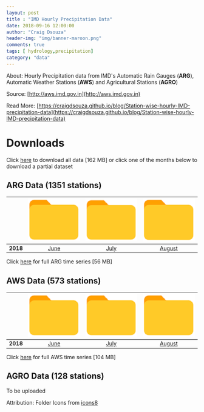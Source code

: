 ```yaml
---
layout: post
title : "IMD Hourly Precipitation Data"
date: 2018-09-16 12:00:00
author: "Craig Dsouza"
header-img: "img/banner-maroon.png"
comments: true
tags: [ hydrology,precipitation]
category: "data"
---
```


About: Hourly Precipitation data from IMD's Automatic Rain Gauges (**ARG**), Automatic Weather Stations (**AWS**) and Agricultural Stations (**AGRO**)

Source: [http://aws.imd.gov.in](http://aws.imd.gov.in)

Read More: [https://craigdsouza.github.io/blog/Station-wise-hourly-IMD-precipitation-data](https://craigdsouza.github.io/blog/Station-wise-hourly-IMD-precipitation-data)

# Downloads
Click [here](http://bit.ly/IMDHourly) to download all data [162 MB] or click one of the months below to download a partial dataset

## ARG Data (1351 stations)

|   | ![Folder Icon](/img/folder-icons8.png) | ![Folder Icon](/img/folder-icons8.png) | ![Folder Icon](/img/folder-icons8.png) |
|:--:|:--:|:--:|:--:|
| **2018** | [June](http://bit.ly/IMDHourlyARG2018_6) | [July](http://bit.ly/IMDHourlyARG2018_7) | [August](http://bit.ly/IMDHourlyARG2018_8) |

Click [here](http://bit.ly/IMDHourlyARG) for full ARG time series [56 MB]

## AWS Data (573 stations)

|   | ![Folder Icon](/img/folder-icons8.png) | ![Folder Icon](/img/folder-icons8.png) | ![Folder Icon](/img/folder-icons8.png) |
|:--:|:--:|:--:|:--:|
| **2018** | [June](http://bit.ly/IMDHourlyAWS2018_6)  | [July](http://bit.ly/IMDHourlyAWS2018_7)  | [August](http://bit.ly/IMDHourlyAWS2018_8)  |

Click [here](http://bit.ly/IMDHourlyAWS) for full AWS time series [104 MB]


## AGRO Data (128 stations)
To be uploaded










Attribution: Folder Icons from [icons8](https://icons8.com)